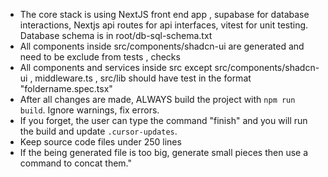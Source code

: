 - The core stack is using NextJS front end app , supabase for database interactions, Nextjs api routes for api interfaces, vitest for unit testing. Database schema is in root/db-sql-schema.txt
- All components inside src/components/shadcn-ui are generated and need to be exclude from tests , checks
- All components and services inside src except src/components/shadcn-ui , middleware.ts , src/lib should have test in the format "foldername.spec.tsx"
- After all changes are made, ALWAYS build the project with `npm run build`. Ignore warnings, fix errors.
- If you forget, the user can type the command "finish" and you will run the build and update `.cursor-updates`.
- Keep source code files under 250 lines
- If the being generated file is too big, generate small pieces then use a command to concat them."
